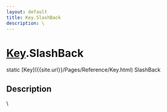 ```yaml
---
layout: default
title: Key.SlashBack
description: \
---
```

# [Key]({{site.url}}/Pages/Reference/Key.html).SlashBack

<div class='signature' markdown='1'>
static [Key]({{site.url}}/Pages/Reference/Key.html) SlashBack
</div>

## Description
\

